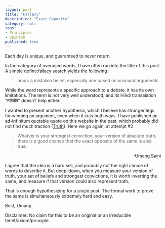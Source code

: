 ```yaml
---
layout: post
title: "Fallacy"
description: "Exact Opposite"
category: null
tags: 
- Principles
- Opinion
published: true
---
```

 
Each day is unique, and guaranteed to never return. 

In the category of overused words, I have often run into the title of this post. A simple define:fallacy search yields the following :

> noun: a mistaken belief, especially one based on unsound arguments.

While the word represents a specific approach to a debate, it has its own limitations. The term is not very well understood, and its Hindi transalation "तर्कदोष" doesn't help either.

I wanted to present another hypothesis, which I believe has stronger legs for winning an argument, even when it cuts both ways. I have published an ad-infinitum quotable quote on this website in the past, which probably did not find much traction ([Truth](https://umangsaini.cricket/2006/09/absolute-truth_27/)). Here we go again, at attempt #2

> Whatver is your strongest conviction, your version of absolute truth, there is a good chance that the exact opposite of the same is also true. 
<p align="right">
-Umang Saini 
 </p>
 
I agree that the idea is a hard sell, and probably not the right choice of words to describe it. But deep-down, when you measure your version of truth, your set of beliefs and strongest convictions, it is worth inverting the same, and measure if that version could also represent truth.
 
That is enough hypothesizing for a single post. The formal work to prove the same is simultaneously extremely hard and easy. 
 
Best, Umang

Disclaimer: No claim for this to be an original or an irreducible tenet/axiom/principle.


